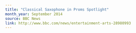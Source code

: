 ```yaml
---
title: "Classical Saxophone in Proms Spotlight"
month_year: September 2014
source: BBC News
link: http://www.bbc.com/news/entertainment-arts-28980993
---
```

